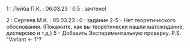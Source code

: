 1 : Лейба П.К. : 06.03.23 : 0.5 : зачтено!

 2 : Сергеев М.К. : 05.03.23 : 0 : задание 2-5 - Нет теоретического обоснования. (Покажите, как вы теоретически нашли матожидание, дисперсию и т.д.) 5 - Добавить Экспериментальную проверку. P.S. "Variant <- 1"?
